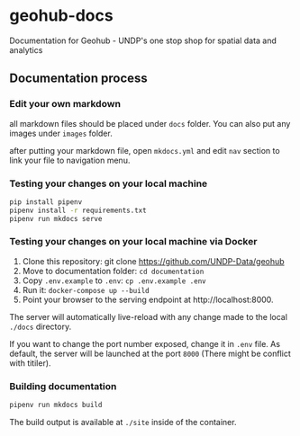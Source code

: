 # geohub-docs

Documentation for Geohub - UNDP's one stop shop for spatial data and analytics

## Documentation process

### Edit your own markdown

all markdown files should be placed under `docs` folder. You can also put any images under `images` folder.

after putting your markdown file, open `mkdocs.yml` and edit `nav` section to link your file to navigation menu.

### Testing your changes on your local machine

```bash
pip install pipenv
pipenv install -r requirements.txt
pipenv run mkdocs serve
```

### Testing your changes on your local machine via Docker

1. Clone this repository: git clone https://github.com/UNDP-Data/geohub
1. Move to documentation folder: `cd documentation`
1. Copy `.env.example` to `.env`: `cp .env.example .env`
1. Run it: `docker-compose up --build`
1. Point your browser to the serving endpoint at http://localhost:8000.

The server will automatically live-reload with any change made to the local `./docs` directory.

If you want to change the port number exposed, change it in `.env` file. As default, the server will be launched at the port `8000` (There might be conflict with titiler).

### Building documentation

```bash
pipenv run mkdocs build
```

The build output is available at `./site` inside of the container.
